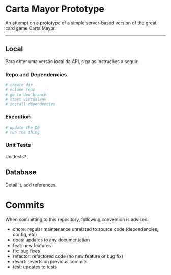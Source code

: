 # Carta Mayor Prototype
An attempt on a prototype of a simple server-based version of the great card game Carta Mayor.

----
## Local
Para obter uma versão local da API, siga as instruções a seguir:

### Repo and Dependencies
```bash
# create dir
# eclone repo
# go to dev branch
# start virtualenv
# install dependencies
```

### Execution
```bash
# update the DB
# run the thing
```

### Unit Tests
Unittests?

## Database
Detail it, add references.


# Commits
When committing to this repository, following convention is advised:

* chore: regular maintenance unrelated to source code (dependencies, config, etc)
* docs: updates to any documentation
* feat: new features
* fix: bug fixes
* refactor: refactored code (no new feature or bug fix)
* revert: reverts on previous commits
* test: updates to tests
